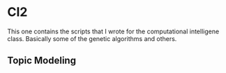 # CI2
This one contains the scripts that I wrote for the computational intelligene class. Basically some of the genetic algorithms
and others.

## Topic Modeling
